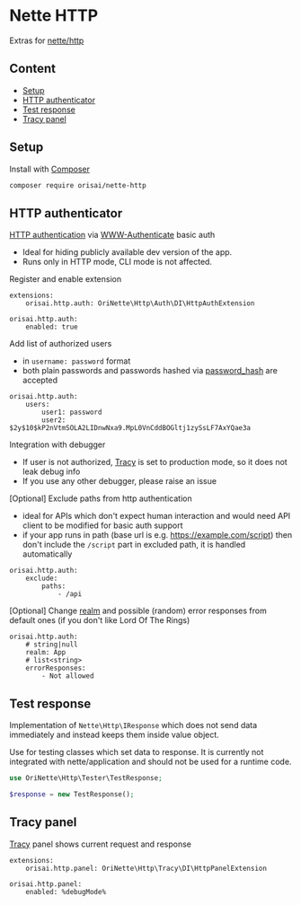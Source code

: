 # Nette HTTP

Extras for [nette/http](https://github.com/nette/http)

## Content

- [Setup](#setup)
- [HTTP authenticator](#http-authenticator)
- [Test response](#test-response)
- [Tracy panel](#tracy-panel)

## Setup

Install with [Composer](https://getcomposer.org)

```sh
composer require orisai/nette-http
```

## HTTP authenticator

[HTTP authentication](https://developer.mozilla.org/en-US/docs/Web/HTTP/Authentication)
via [WWW-Authenticate](https://developer.mozilla.org/en-US/docs/Web/HTTP/Headers/WWW-Authenticate) basic auth

- Ideal for hiding publicly available dev version of the app.
- Runs only in HTTP mode, CLI mode is not affected.

Register and enable extension

```neon
extensions:
	orisai.http.auth: OriNette\Http\Auth\DI\HttpAuthExtension

orisai.http.auth:
	enabled: true
```

Add list of authorized users

- in `username: password` format
- both plain passwords and passwords hashed
  via [password_hash](https://www.php.net/manual/en/function.password-hash.php) are accepted

```neon
orisai.http.auth:
	users:
		user1: password
		user2: $2y$10$kP2nVtmSOLA2LIDnwNxa9.MpL0VnCddBOGltj1zySsLF7AxYQae3a
```

Integration with debugger

- If user is not authorized, [Tracy](https://github.com/nette/tracy/) is set to production mode, so it does not leak
  debug info
- If you use any other debugger, please raise an issue

[Optional] Exclude paths from http authentication

- ideal for APIs which don't expect human interaction and would need API client to be modified for basic auth support
- if your app runs in path (base url is e.g. https://example.com/script) then don't include the `/script` part in
  excluded path, it is handled automatically

```neon
orisai.http.auth:
	exclude:
		paths:
			- /api
```

[Optional] Change [realm](https://developer.mozilla.org/en-US/docs/Web/HTTP/Headers/WWW-Authenticate#realm) and possible
(random) error responses from default ones (if you don't like Lord Of The Rings)

```neon
orisai.http.auth:
	# string|null
	realm: App
	# list<string>
	errorResponses:
		- Not allowed
```

## Test response

Implementation of `Nette\Http\IResponse` which does not send data immediately and instead keeps them inside value
object.

Use for testing classes which set data to response. It is currently not integrated with nette/application and should not
be used for a runtime code.

```php
use OriNette\Http\Tester\TestResponse;

$response = new TestResponse();
```

## Tracy panel

[Tracy](https://github.com/nette/tracy/) panel shows current request and response

```neon
extensions:
	orisai.http.panel: OriNette\Http\Tracy\DI\HttpPanelExtension

orisai.http.panel:
	enabled: %debugMode%
```
